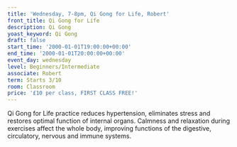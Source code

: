 ```yaml
---
title: 'Wednesday, 7-8pm, Qi Gong for Life, Robert'
front_title: Qi Gong for Life
description: Qi Gong
yoast_keyword: Qi Gong
draft: false
start_time: '2000-01-01T19:00:00+00:00'
end_time: '2000-01-01T20:00:00+00:00'
event_day: wednesday
level: Beginners/Intermediate
associate: Robert
term: Starts 3/10
room: Classroom
price: '£10 per class, FIRST CLASS FREE!'
---
```

Qi Gong for Life practice reduces hypertension, eliminates stress and restores optimal function of internal organs. Calmness and relaxation during exercises affect the whole body, improving functions of the digestive, circulatory, nervous and immune systems.
